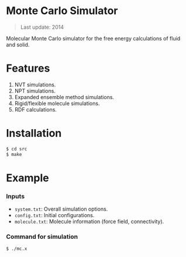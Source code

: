 # Monte Carlo Simulator
> Last update: 2014

Molecular Monte Carlo simulator for the free energy calculations of fluid and solid.

# Features
1. NVT simulations.
2. NPT simulations.
3. Expanded ensemble method simulations.
4. Rigid/flexible molecule simulations.
5. RDF calculations.

# Installation
```bash
$ cd src
$ make
```

# Example

### Inputs
* `system.txt`: Overall simulation options.
* `config.txt`: Initial configurations.
* `molecule.txt`: Molecule information (force field, connectivity).

### Command for simulation
```bash
$ ./mc.x
```
